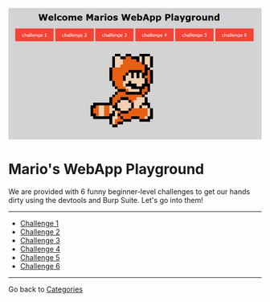 ![prologue](../images/mario_prologue.png)

# Mario's WebApp Playground

We are provided with 6 funny beginner-level challenges to get our hands dirty using the devtools and Burp Suite. Let's go into them!

---

* [Challenge 1](./challenge1.md)
* [Challenge 2](./challenge2.md)
* [Challenge 3](./challenge3.md)
* [Challenge 4](./challenge4.md)
* [Challenge 5](./challenge5.md)
* [Challenge 6](./challenge6.md)

---

Go back to [Categories](../)
